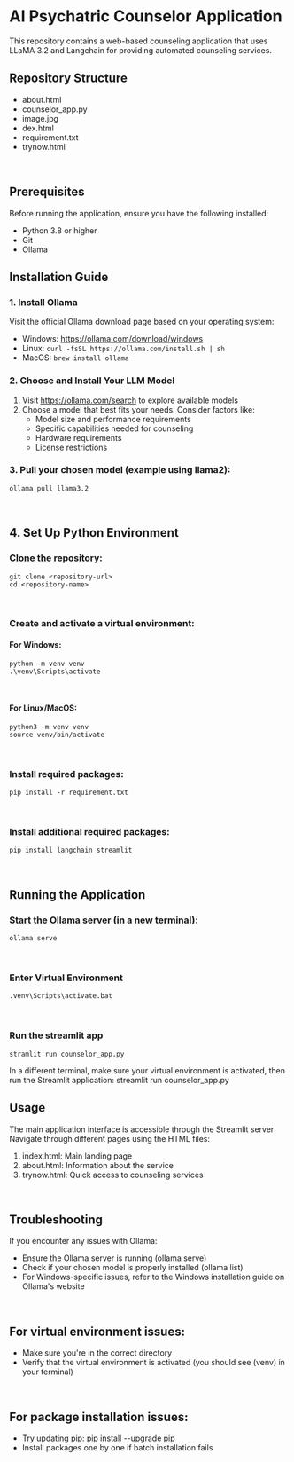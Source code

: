 # AI Psychatric Counselor Application

This repository contains a web-based counseling application that uses LLaMA 3.2 and Langchain for providing automated counseling services.

## Repository Structure

- about.html
- counselor_app.py
- image.jpg
- dex.html
- requirement.txt
- trynow.html
<br />

## Prerequisites

Before running the application, ensure you have the following installed:
- Python 3.8 or higher
- Git
- Ollama
  <br />

## Installation Guide

### 1. Install Ollama

Visit the official Ollama download page based on your operating system:
- Windows: https://ollama.com/download/windows
- Linux: `curl -fsSL https://ollama.com/install.sh | sh`
- MacOS: `brew install ollama`

### 2. Choose and Install Your LLM Model

1. Visit https://ollama.com/search to explore available models
2. Choose a model that best fits your needs. Consider factors like:
   - Model size and performance requirements
   - Specific capabilities needed for counseling
   - Hardware requirements
   - License restrictions

### 3. Pull your chosen model (example using llama2):
```
ollama pull llama3.2
```
<br />


## 4. Set Up Python Environment

### Clone the repository:
```
git clone <repository-url>
cd <repository-name>
```
<br />

### Create and activate a virtual environment:

#### For Windows:
```
python -m venv venv
.\venv\Scripts\activate
```
<br />


#### For Linux/MacOS:
```
python3 -m venv venv
source venv/bin/activate
```
<br />

### Install required packages:
```
pip install -r requirement.txt
```
<br />

### Install additional required packages:
```
pip install langchain streamlit
```
<br />


## Running the Application

### Start the Ollama server (in a new terminal):
```
ollama serve
```
<br />


### Enter Virtual Environment
```
.venv\Scripts\activate.bat
```
<br />

### Run the streamlit app
```
stramlit run counselor_app.py
```


In a different terminal, make sure your virtual environment is activated, then run the Streamlit application:
streamlit run counselor_app.py
<br />

## Usage

The main application interface is accessible through the Streamlit server
Navigate through different pages using the HTML files:

1. index.html: Main landing page
2. about.html: Information about the service
3. trynow.html: Quick access to counseling services
<br />


## Troubleshooting

If you encounter any issues with Ollama:

- Ensure the Ollama server is running (ollama serve)
- Check if your chosen model is properly installed (ollama list)
- For Windows-specific issues, refer to the Windows installation guide on Ollama's website
<br />

## For virtual environment issues:

- Make sure you're in the correct directory
- Verify that the virtual environment is activated (you should see (venv) in your terminal)
<br />

## For package installation issues:

- Try updating pip: pip install --upgrade pip
- Install packages one by one if batch installation fails

